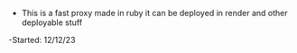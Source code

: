 - This is a fast proxy made in ruby it can be deployed in render and other deployable stuff 

-Started: 12/12/23
